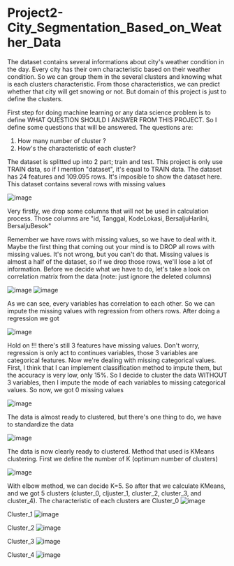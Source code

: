 # Project2-City_Segmentation_Based_on_Weather_Data
The dataset contains several informations about city's weather condition in the day. Every city has their own characteristic based on their weather condition. So we can group them in the several clusters and knowing what is each clusters characteristic. From those characteristics, we can predict whether that city will get snowing or not. But domain of this project is just to define the clusters.

First step for doing machine learning or any data science problem is to define WHAT QUESTION SHOULD I ANSWER FROM THIS PROJECT. So I define some questions that will be answered. The questions are:
1. How many number of cluster ?
2. How's the characteristic of each cluster?

The dataset is splitted up into 2 part; train and test. This project is only use TRAIN data, so if I mention "dataset", it's equal to TRAIN data.
The dataset has 24 features and 109.095 rows. It's imposible to show the dataset here. This dataset contains several rows with missing values

![image](https://user-images.githubusercontent.com/82840840/116866588-dc0cc280-ac35-11eb-9957-48391accb750.png)

Very firstly, we drop some columns that will not be used in calculation process. Those columns are "id, Tanggal, KodeLokasi, BersaljuHariIni, BersaljuBesok"

Remember we have rows with missing values, so we have to deal with it. Maybe the first thing that coming out your mind is to DROP all rows with missing values. It's not wrong, but you can't do that. Missing values is almost a half of the dataset, so if we drop those rows, we'll lose a lot of information. Before we decide what we have to do, let's take a look on correlation matrix from the data (note: just ignore the deleted columns)

![image](https://user-images.githubusercontent.com/82840840/116867275-0612b480-ac37-11eb-8ffc-1a4430369a11.png)
![image](https://user-images.githubusercontent.com/82840840/116867301-1165e000-ac37-11eb-9f7b-2d1a2e7a9d72.png)

As we can see, every variables has correlation to each other. So we can impute the missing values with regression from others rows. 
After doing a regression we got

![image](https://user-images.githubusercontent.com/82840840/116867491-8afdce00-ac37-11eb-9eff-43227d6f61af.png)

Hold on !!! there's still 3 features have missing values. Don't worry, regression is only act to continues variables, those 3 variables are categorical features.
Now we're dealing with missing categorical values. First, I think that I can implement classification method to impute them, but the accuracy is very low, only 15%. So I decide to cluster the data WITHOUT 3 variables, then I impute the mode of each variables to missing categorical values. 
So now, we got 0 missing values

![image](https://user-images.githubusercontent.com/82840840/116870373-addeb100-ac3c-11eb-8c24-4636fb2fd35a.png)

The data is almost ready to clustered, but there's one thing to do, we have to standardize the data

![image](https://user-images.githubusercontent.com/82840840/116870503-e088a980-ac3c-11eb-832f-feda6d0d0ed5.png)

The data is now clearly ready to clustered. Method that used is KMeans clustering. First we define the number of K (optimum number of clusters)

![image](https://user-images.githubusercontent.com/82840840/116870641-1168de80-ac3d-11eb-9b32-9feed1ebcf3a.png)

With elbow method, we can decide K=5. 
So after that we calculate KMeans, and we got 5 clusters (cluster_0, cljuster_1, cluster_2, cluster_3, and cluster_4). The characteristic of each clusters are 
Cluster_0
![image](https://user-images.githubusercontent.com/82840840/116870869-82a89180-ac3d-11eb-85ba-dab7c8f0421d.png)

Cluster_1
![image](https://user-images.githubusercontent.com/82840840/116870932-a370e700-ac3d-11eb-9267-711237c922f8.png)

Cluster_2
![image](https://user-images.githubusercontent.com/82840840/116870966-b2f03000-ac3d-11eb-9e53-e00cda336aef.png)

Cluster_3
![image](https://user-images.githubusercontent.com/82840840/116871003-bf748880-ac3d-11eb-9b93-3cdf17bfc911.png)

Cluster_4
![image](https://user-images.githubusercontent.com/82840840/116871040-cd2a0e00-ac3d-11eb-9630-9269295f743f.png)





